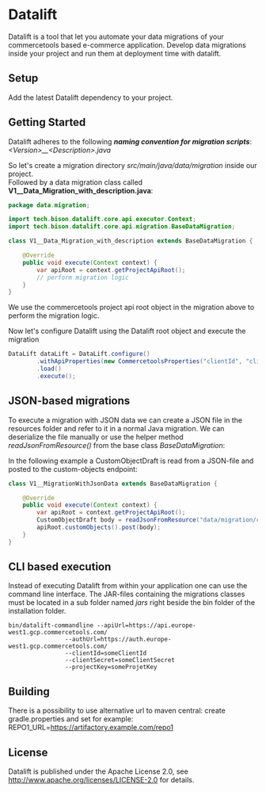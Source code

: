# Datalift

Datalift is a tool that let you automate your data migrations of your commercetools based e-commerce application. Develop data migrations inside your project and run them at deployment time with datalift.

## Setup

Add the latest Datalift dependency to your project.

## Getting Started

Datalift adheres to the following ***naming convention for migration scripts***:  
*\<Version>__\<Description>.java*

So let's create a migration directory *src/main/java/data/migration* inside our project.  
Followed by a data migration class called **V1__Data_Migration_with_description.java**:

```java
package data.migration;

import tech.bison.datalift.core.api.executor.Context;
import tech.bison.datalift.core.api.migration.BaseDataMigration;

class V1__Data_Migration_with_description extends BaseDataMigration {

    @Override
    public void execute(Context context) {
        var apiRoot = context.getProjectApiRoot();
        // perform migration logic
    }
}
```

We use the commercetools project api root object in the migration above to perform the migration logic.

Now let's configure Datalift using the Datalift root object and execute the migration

```java
DataLift dataLift = DataLift.configure()
        .withApiProperties(new CommercetoolsProperties("clientId", "clientSecret", "apiUrl", "authUrl", "projectKey"))
        .load()
        .execute();
```

## JSON-based migrations

To execute a migration with JSON data we can create a JSON file in the resources folder and refer to it in a normal Java migration. We can deserialize the file manually or use the helper method *readJsonFromResource()* from the base class *BaseDataMigration*:

In the following example a CustomObjectDraft is read from a JSON-file and posted to the custom-objects endpoint:

```java
class V1__MigrationWithJsonData extends BaseDataMigration {

    @Override
    public void execute(Context context) {
        var apiRoot = context.getProjectApiRoot();
        CustomObjectDraft body = readJsonFromResource("data/migration/createMyCustomObject.json", CustomObjectDraft.class);
        apiRoot.customObjects().post(body);
    }
}
```

## CLI based execution

Instead of executing Datalift from within your application one can use the command line interface. The JAR-files containing the migrations classes must be located in a sub folder named *jars* right beside the bin folder of the installation folder.

```shell
bin/datalift-commandline --apiUrl=https://api.europe-west1.gcp.commercetools.com/ 
                --authUrl=https://auth.europe-west1.gcp.commercetools.com/ 
                --clientId=someClientId 
                --clientSecret=someClientSecret 
                --projectKey=someProjetKey
```

## Building

There is a possibility to use alternative url to maven central:
create gradle.properties and set for example:
REPO1_URL=https://artifactory.example.com/repo1

## License

Datalift is published under the Apache License 2.0, see http://www.apache.org/licenses/LICENSE-2.0 for details.
